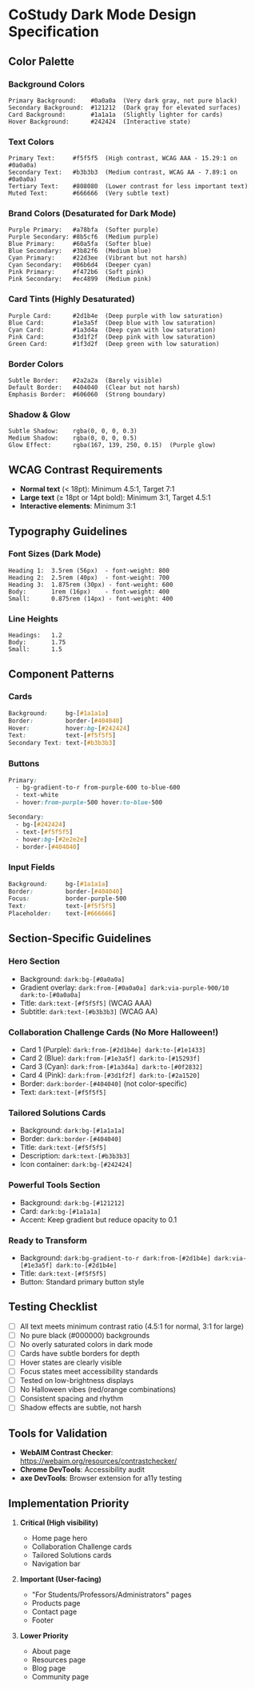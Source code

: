 # CoStudy Dark Mode Design Specification

## Color Palette

### Background Colors
```
Primary Background:    #0a0a0a  (Very dark gray, not pure black)
Secondary Background:  #121212  (Dark gray for elevated surfaces)
Card Background:       #1a1a1a  (Slightly lighter for cards)
Hover Background:      #242424  (Interactive state)
```

### Text Colors
```
Primary Text:     #f5f5f5  (High contrast, WCAG AAA - 15.29:1 on #0a0a0a)
Secondary Text:   #b3b3b3  (Medium contrast, WCAG AA - 7.89:1 on #0a0a0a)
Tertiary Text:    #808080  (Lower contrast for less important text)
Muted Text:       #666666  (Very subtle text)
```

### Brand Colors (Desaturated for Dark Mode)
```
Purple Primary:   #a78bfa  (Softer purple)
Purple Secondary: #8b5cf6  (Medium purple)
Blue Primary:     #60a5fa  (Softer blue)
Blue Secondary:   #3b82f6  (Medium blue)
Cyan Primary:     #22d3ee  (Vibrant but not harsh)
Cyan Secondary:   #06b6d4  (Deeper cyan)
Pink Primary:     #f472b6  (Soft pink)
Pink Secondary:   #ec4899  (Medium pink)
```

### Card Tints (Highly Desaturated)
```
Purple Card:      #2d1b4e  (Deep purple with low saturation)
Blue Card:        #1e3a5f  (Deep blue with low saturation)
Cyan Card:        #1a3d4a  (Deep cyan with low saturation)
Pink Card:        #3d1f2f  (Deep pink with low saturation)
Green Card:       #1f3d2f  (Deep green with low saturation)
```

### Border Colors
```
Subtle Border:    #2a2a2a  (Barely visible)
Default Border:   #404040  (Clear but not harsh)
Emphasis Border:  #606060  (Strong boundary)
```

### Shadow & Glow
```
Subtle Shadow:    rgba(0, 0, 0, 0.3)
Medium Shadow:    rgba(0, 0, 0, 0.5)
Glow Effect:      rgba(167, 139, 250, 0.15)  (Purple glow)
```

## WCAG Contrast Requirements

- **Normal text** (< 18pt): Minimum 4.5:1, Target 7:1
- **Large text** (≥ 18pt or 14pt bold): Minimum 3:1, Target 4.5:1
- **Interactive elements**: Minimum 3:1

## Typography Guidelines

### Font Sizes (Dark Mode)
```
Heading 1:  3.5rem (56px)  - font-weight: 800
Heading 2:  2.5rem (40px)  - font-weight: 700
Heading 3:  1.875rem (30px) - font-weight: 600
Body:       1rem (16px)    - font-weight: 400
Small:      0.875rem (14px) - font-weight: 400
```

### Line Heights
```
Headings:   1.2
Body:       1.75
Small:      1.5
```

## Component Patterns

### Cards
```css
Background:     bg-[#1a1a1a]
Border:         border-[#404040]
Hover:          hover:bg-[#242424]
Text:           text-[#f5f5f5]
Secondary Text: text-[#b3b3b3]
```

### Buttons
```css
Primary:
  - bg-gradient-to-r from-purple-600 to-blue-600
  - text-white
  - hover:from-purple-500 hover:to-blue-500

Secondary:
  - bg-[#242424]
  - text-[#f5f5f5]
  - hover:bg-[#2e2e2e]
  - border-[#404040]
```

### Input Fields
```css
Background:     bg-[#1a1a1a]
Border:         border-[#404040]
Focus:          border-purple-500
Text:           text-[#f5f5f5]
Placeholder:    text-[#666666]
```

## Section-Specific Guidelines

### Hero Section
- Background: `dark:bg-[#0a0a0a]`
- Gradient overlay: `dark:from-[#0a0a0a] dark:via-purple-900/10 dark:to-[#0a0a0a]`
- Title: `dark:text-[#f5f5f5]` (WCAG AAA)
- Subtitle: `dark:text-[#b3b3b3]` (WCAG AA)

### Collaboration Challenge Cards (No More Halloween!)
- Card 1 (Purple): `dark:from-[#2d1b4e] dark:to-[#1e1433]`
- Card 2 (Blue): `dark:from-[#1e3a5f] dark:to-[#15293f]`
- Card 3 (Cyan): `dark:from-[#1a3d4a] dark:to-[#0f2832]`
- Card 4 (Pink): `dark:from-[#3d1f2f] dark:to-[#2a1520]`
- Border: `dark:border-[#404040]` (not color-specific)
- Text: `dark:text-[#f5f5f5]`

### Tailored Solutions Cards
- Background: `dark:bg-[#1a1a1a]`
- Border: `dark:border-[#404040]`
- Title: `dark:text-[#f5f5f5]`
- Description: `dark:text-[#b3b3b3]`
- Icon container: `dark:bg-[#242424]`

### Powerful Tools Section
- Background: `dark:bg-[#121212]`
- Card: `dark:bg-[#1a1a1a]`
- Accent: Keep gradient but reduce opacity to 0.1

### Ready to Transform
- Background: `dark:bg-gradient-to-r dark:from-[#2d1b4e] dark:via-[#1e3a5f] dark:to-[#2d1b4e]`
- Title: `dark:text-[#f5f5f5]`
- Button: Standard primary button style

## Testing Checklist

- [ ] All text meets minimum contrast ratio (4.5:1 for normal, 3:1 for large)
- [ ] No pure black (#000000) backgrounds
- [ ] No overly saturated colors in dark mode
- [ ] Cards have subtle borders for depth
- [ ] Hover states are clearly visible
- [ ] Focus states meet accessibility standards
- [ ] Tested on low-brightness displays
- [ ] No Halloween vibes (red/orange combinations)
- [ ] Consistent spacing and rhythm
- [ ] Shadow effects are subtle, not harsh

## Tools for Validation

- **WebAIM Contrast Checker**: https://webaim.org/resources/contrastchecker/
- **Chrome DevTools**: Accessibility audit
- **axe DevTools**: Browser extension for a11y testing

## Implementation Priority

1. **Critical (High visibility)**
   - Home page hero
   - Collaboration Challenge cards
   - Tailored Solutions cards
   - Navigation bar

2. **Important (User-facing)**
   - "For Students/Professors/Administrators" pages
   - Products page
   - Contact page
   - Footer

3. **Lower Priority**
   - About page
   - Resources page
   - Blog page
   - Community page

